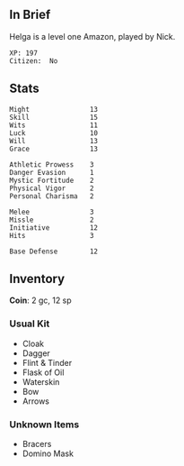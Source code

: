 
## In Brief

Helga is a level one Amazon, played by Nick.

    XP: 197
    Citizen:  No

## Stats

    Might               13
    Skill               15
    Wits                11
    Luck                10
    Will                13
    Grace               13

    Athletic Prowess    3
    Danger Evasion      1
    Mystic Fortitude    2
    Physical Vigor      2
    Personal Charisma   2

    Melee               3
    Missle              2
    Initiative          12
    Hits                3

    Base Defense        12

## Inventory

**Coin**: 2 gc, 12 sp

### Usual Kit

* Cloak
* Dagger
* Flint & Tinder
* Flask of Oil
* Waterskin
* Bow
* Arrows

### Unknown Items
* Bracers
* Domino Mask
